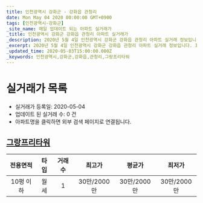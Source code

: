```yaml
---
title: 인천광역시 강화군 - 강화읍 관청리
date: Mon May 04 2020 00:00:00 GMT+0900
tags: [인천광역시-강화군]
_site_name: 매일 업데이트 되는 아파트 실거래가
_title: 인천광역시 강화군 강화읍 관청리 아파트 실거래가
_description: 2020년 5월 4일 인천광역시 강화군 강화읍 관청리 아파트 실거래 정보입니다. 1건 아파트 정보가 있습니다.
_excerpt: 2020년 5월 4일 인천광역시 강화군 강화읍 관청리 아파트 실거래 정보입니다. 1건 아파트 정보가 있습니다.
_updated_time: 2020-05-03T15:00:00.000Z
_keywords: 인천광역시,강화군,강화읍,관청리,그랑프리타워
---
```






# 실거래가 목록
- 실거래가 등록일: 2020-05-04
- 업데이트 된 실거래 수: 0 건
- 아파트명을 클릭하면 외부 검색 페이지로 연결됩니다.

## [그랑프리타워](#그랑프리타워)

|전용면적|타입|거래수|최고가|평균가|최저가|
|:---:|:---:|:---:|:---:|:---:|:---:|
|10평 이하|<span class="deal-type-3">월세</span>|1|30만/2000만|30만/2000만|30만/2000만|

<br/>



